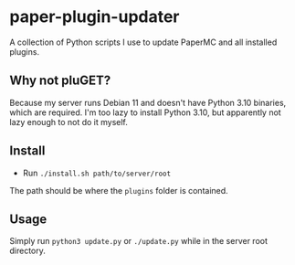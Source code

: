# paper-plugin-updater

A collection of Python scripts I use to update PaperMC and all installed plugins.

## Why not pluGET?
Because my server runs Debian 11 and doesn't have Python 3.10 binaries, which are required.
I'm too lazy to install Python 3.10, but apparently not lazy enough to not do it myself.

## Install
- Run `./install.sh path/to/server/root`

The path should be where the `plugins` folder is contained.

## Usage
Simply run `python3 update.py` or `./update.py` while in the server root directory.
